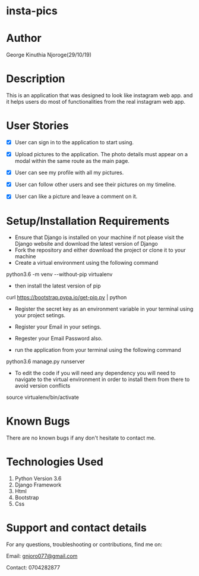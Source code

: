 # insta-pics

# Author
George Kinuthia Njoroge(29/10/19)

# Description
This is an application that was designed to look like instagram web app. and it helps users do most of functionalities from the real instagram web app.

# User Stories
- [x] User can sign in to the application to start using.
- [x] Upload pictures to the application. The photo details must appear on a modal within the same route as the main page.
- [x] User can see my profile with all my pictures.
- [x] User can follow other users and see their pictures on my timeline.
- [x] User can like a picture and leave a comment on it.


# Setup/Installation Requirements
* Ensure that Django is installed on your machine if not please visit the Django website and download the latest version of Django
* Fork the repository and either download the project or clone it to your machine
* Create a virtual environment using the following command

python3.6 -m venv --without-pip virtualenv

* then install the latest version of pip

curl https://bootstrap.pypa.io/get-pip.py | python

* Register the secret key as an environment variable in your terminal using your project setings.

* Register your Email in your setings.

* Regester your Email Password also.

* run the application from your terminal using the following command

python3.6 manage.py runserver

* To edit the code if you will need any dependency you will need to navigate to the virtual environment in order to install them from there to avoid version conflicts

source virtualenv/bin/activate


# Known Bugs
There are no known bugs if any don't hesitate to contact me.

# Technologies Used
1. Python Version 3.6
2. Django Framework
3. Html
4. Bootstrap
5. Css

# Support and contact details
For any questions, troubleshooting or contributions, find me on:

Email: gnjoro077@gmail.com

Contact: 0704282877
